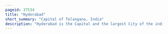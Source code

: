 ```yaml
---
pageid: 37534
title: "Hyderabad"
short_summary: "Capital of Telangana, India"
description: "Hyderabad is the Capital and the largest City of the indian State of Telangana. It occupies 650 Km2 on the deccan Plateau along the Banks of the Musi River in the northern Part of southern India. With an average Altitude of 542m much of Hyderabad is situated on hilly terrain around artificial Lakes including the Hussain Sagar Lake which predates the City's founding North of the City Centre. According to the 2011 Census of India, Hyderabad is the fourth-most populous city in India with a population of 6. 9 million residents within the city limits, and has a population of 9. 7 million People live in the Region making it the sixth-most populous Metropolis in India. Hyderabad has the fifth-largest urban Economy in India with an Output of Us74Billion."
---
```

